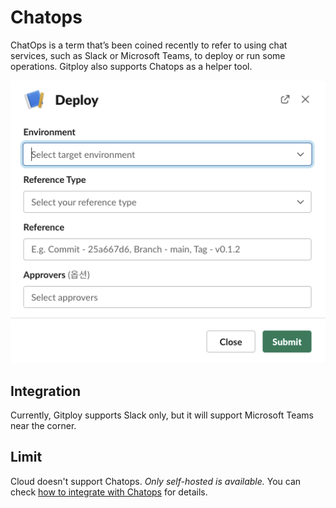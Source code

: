 # Chatops

ChatOps is a term that’s been coined recently to refer to using chat services, such as Slack or Microsoft Teams, to deploy or run some operations. Gitploy also supports Chatops as a helper tool. 

![Slack deploy](../images//slack-deploy.png)

## Integration

Currently, Gitploy supports Slack only, but it will support Microsoft Teams near the corner. 

## Limit

Cloud doesn't support Chatops. *Only self-hosted is available.* You can check [how to integrate with Chatops](../tasks/integration.md) for details.
